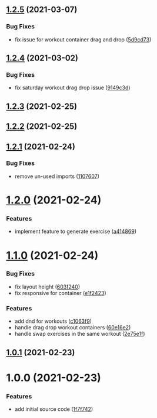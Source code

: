 ## [1.2.5](https://github.com/phatnguyenuit/calendar-view/compare/1.2.4...1.2.5) (2021-03-07)


### Bug Fixes

* fix issue for workout container drag and drop ([5d9cd73](https://github.com/phatnguyenuit/calendar-view/commit/5d9cd73c59fdb4656d06082d5b430c991ff8b07c))

## [1.2.4](https://github.com/phatnguyenuit/calendar-view/compare/1.2.3...1.2.4) (2021-03-02)


### Bug Fixes

* fix saturday workout drag drop issue ([9149c3d](https://github.com/phatnguyenuit/calendar-view/commit/9149c3de28c4544f5786f8d465eba07dd5d3a5c5))

## [1.2.3](https://github.com/phatnguyenuit/calendar-view/compare/1.2.2...1.2.3) (2021-02-25)

## [1.2.2](https://github.com/phatnguyenuit/calendar-view/compare/1.2.1...1.2.2) (2021-02-25)

## [1.2.1](https://github.com/phatnguyenuit/calendar-view/compare/1.2.0...1.2.1) (2021-02-24)


### Bug Fixes

* remove un-used imports ([1107607](https://github.com/phatnguyenuit/calendar-view/commit/110760713f85855d5f1bfb8579b0803848698cc1))

# [1.2.0](https://github.com/phatnguyenuit/calendar-view/compare/1.1.0...1.2.0) (2021-02-24)


### Features

* implement feature to generate exercise ([a414869](https://github.com/phatnguyenuit/calendar-view/commit/a414869df7d94b7804225e1b1ea699390419aace))

# [1.1.0](https://github.com/phatnguyenuit/calendar-view/compare/1.0.1...1.1.0) (2021-02-24)


### Bug Fixes

* fix layout height ([603f240](https://github.com/phatnguyenuit/calendar-view/commit/603f24034a5dd2684d5850213e546bf9520d1d60))
* fix responsive for container ([e1f2423](https://github.com/phatnguyenuit/calendar-view/commit/e1f24235e8617587df4e60db81aeb49cdbb574b5))


### Features

* add dnd for workouts ([c1063f9](https://github.com/phatnguyenuit/calendar-view/commit/c1063f97e833db4ccba6630a528465b0e01a5188))
* handle drag drop workout containers ([60e16e2](https://github.com/phatnguyenuit/calendar-view/commit/60e16e2a499f6c0e57e73310a971fb7a34bc288c))
* handle swap exercises in the same workout ([2e75e1f](https://github.com/phatnguyenuit/calendar-view/commit/2e75e1f603a695cffc9a70cfec03754ee7a8c602))

## [1.0.1](https://github.com/phatnguyenuit/calendar-view/compare/1.0.0...1.0.1) (2021-02-23)

# 1.0.0 (2021-02-23)


### Features

* add initial source code ([1f7f742](https://github.com/phatnguyenuit/calendar-view/commit/1f7f742d61d75630ecefe37040c6c848e70d7b3e))

